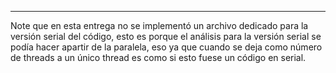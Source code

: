 ----

Note que en esta entrega no se implementó un archivo dedicado para la versión serial del código,
esto es porque el análisis para la versión serial se podía hacer apartir de la paralela, eso ya que
cuando se deja como número de threads a un único thread es como si esto fuese un código en serial.
